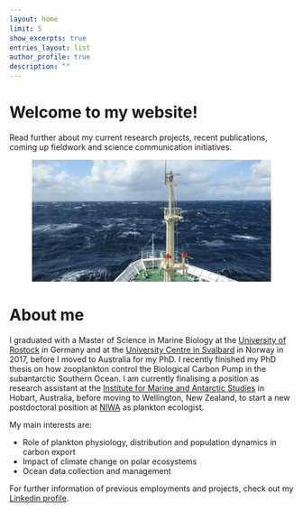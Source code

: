 ```yaml
---
layout: home
limit: 5
show_excerpts: true
entries_layout: list
author_profile: true
description: ""
---
```

# Welcome to my website!

Read further about my current research projects, recent publications, coming up fieldwork and science communication initiatives. 

<figure>
  <img src="/assets/images/Umitaka_title.jpg" alt="">
</figure>

# About me

I graduated with a Master of Science in Marine Biology at the [University of Rostock](https://www.uni-rostock.de/en/) in Germany and at the [University Centre in Svalbard](unis.no) in Norway in 2017, before I moved to Australia for my PhD. I recently finished my PhD thesis on how zooplankton control the Biological Carbon Pump in the subantarctic Southern Ocean. I am currently finalising a position as research assistant at the [Institute for Marine and Antarctic Studies](https://www.imas.utas.edu.au/) in Hobart, Australia, before moving to Wellington, New Zealand, to start a new postdoctoral position at [NIWA](https://niwa.co.nz/) as plankton ecologist.  

My main interests are:
- Role of plankton physiology, distribution and population dynamics in carbon export
- Impact of climate change on polar ecosystems
- Ocean data collection and management

For further information of previous employments and projects, check out my [Linkedin profile](https://www.linkedin.com/in/svenja-halfter-2819a7107/).  


